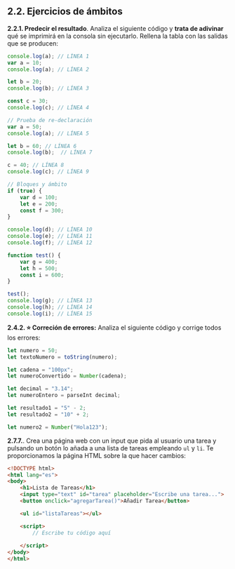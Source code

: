 
## 2.2. Ejercicios de ámbitos

**2.2.1. Predecir el resultado**. Analiza el siguiente código y **trata de adivinar** qué se imprimirá en la consola sin ejecutarlo. Rellena la tabla con las salidas que se producen:

```javascript
console.log(a); // LÍNEA 1
var a = 10; 
console.log(a); // LÍNEA 2

let b = 20;
console.log(b); // LÍNEA 3

const c = 30;
console.log(c); // LÍNEA 4

// Prueba de re-declaración
var a = 50;  
console.log(a); // LÍNEA 5

let b = 60; // LÍNEA 6
console.log(b);  // LÍNEA 7

c = 40; // LÍNEA 8
console.log(c); // LÍNEA 9

// Bloques y ámbito
if (true) {
    var d = 100;
    let e = 200;
    const f = 300;
}

console.log(d); // LÍNEA 10
console.log(e); // LÍNEA 11
console.log(f); // LÍNEA 12

function test() {
    var g = 400;
    let h = 500;
    const i = 600;
}

test();
console.log(g); // LÍNEA 13
console.log(h); // LÍNEA 14
console.log(i); // LÍNEA 15
```

**2.4.2. ⭐ Correción de errores:** Analiza el siguiente código y corrige todos los errores:

```javascript
let numero = 50;
let textoNumero = toString(numero); 

let cadena = "100px";
let numeroConvertido = Number(cadena); 

let decimal = "3.14";
let numeroEntero = parseInt decimal; 

let resultado1 = "5" - 2; 
let resultado2 = "10" + 2; 

let numero2 = Number("Hola123");
```


**2.7.7.**. Crea una página web con un input que pida al usuario una tarea y pulsando un botón lo añada a una lista de tareas empleando `ul` y `li`. Te proporcionamos la página HTML sobre la que hacer cambios:

```html
<!DOCTYPE html>
<html lang="es">
<body>
    <h1>Lista de Tareas</h1>
    <input type="text" id="tarea" placeholder="Escribe una tarea...">
    <button onclick="agregarTarea()">Añadir Tarea</button>

    <ul id="listaTareas"></ul>

    <script>
        // Escribe tu código aquí
    
    </script>
</body>
</html>
```
